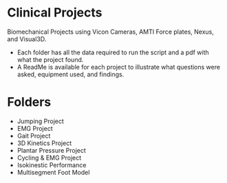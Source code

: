 # Clinical Projects
Biomechanical Projects using Vicon Cameras, AMTI Force plates, Nexus, and Visual3D.

- Each folder has all the data required to run the script and a pdf with what the project found.
- A ReadMe is available for each project to illustrate what questions were asked, equipment used, and findings.

# Folders 
- Jumping Project
- EMG Project
- Gait Project
- 3D Kinetics Project
- Plantar Pressure Project
- Cycling & EMG Project
- Isokinestic Performance
- Multisegment Foot Model
